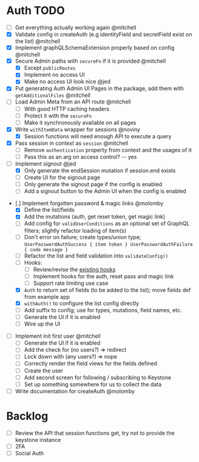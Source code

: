 # Auth TODO

- [ ] Get everything actually working again @mitchell
- [x] Validate config in createAuth (e.g identityField and secretField exist on the list) @mitchell
- [x] Implement graphQLSchemaExtension properly based on config @mitchell
- [x] Secure Admin paths with `secureFn` if it is provided @mitchell
  - [x] Except `publicRoutes`
  - [x] Implement no access UI
  - [x] Make no access UI look nice @jed
- [x] Put generating Auth Admin UI Pages in the package, add them with `getAdditionalFiles` @mitchell
- [ ] Load Admin Meta from an API route @mitchell
  - [ ] With good HTTP caching headers
  - [ ] Protect it with the `secureFn`
  - [ ] Make it synchronously available on all pages
- [x] Write `withItemData` wrapper for sessions @noviny
  - [x] Session functions will need enough API to execute a query
- [x] Pass session in context as `session` @mitchell
  - [ ] Remove `authentication` property from context and the usages of it
  - [ ] Pass this as an arg on access control? -- yes
- [ ] Implement signout @jed
  - [x] Only generate the endSession mutation if session.end exists
  - [ ] Create UI for the signout page
  - [ ] Only generate the signout page if the config is enabled
  - [ ] Add a signout button to the Admin UI when the config is enabled
- [.] Implement forgotten password & magic links @molomby
  - [x] Define the list/fields
  - [x] Add the mutations (auth, get reset token, get magic link)
  - [ ] Add config for `validUserConditions` as an optional set of GraphQL filters; slightly refactor loading of item(s)
  - [ ] Don't error on failure; create types/union type; `UserPasswordAuthSuccess { item token } UserPasswordAuthFailure { code message }`
  - [ ] Refactor the list and field validation into `validateConfig()`
  - [ ] Hooks:
    - [ ] Review/revise the [existing hooks](https://www.keystonejs.com/api/hooks#authentication-hooks)
    - [ ] Implement hooks for the auth, reset pass and magic link
    - [ ] Support rate limiting use case
  - [x] `Auth` to return set of fields (to be added to the list); move fields def from example app
  - [x] `withAuth()` to configure the list config directly
  - [ ] Add suffix to config; use for types, mutations, field names, etc.
  - [ ] Generate the UI if it is enabled
  - [ ] Wire up the UI
- [ ] Implement init first user @mitchell
  - [ ] Generate the UI if it is enabled
  - [ ] Add the check for (no users?) => redirect
  - [ ] Lock down with (any users?) => nope
  - [ ] Correctly render the field views for the fields defined
  - [ ] Create the user
  - [ ] Add second screen for following / subscribing to Keystone
  - [ ] Set up something somewhere for us to collect the data
- [ ] Write documentation for createAuth @molomby

# Backlog

- [ ] Review the API that session functions get, try not to provide the keystone instance
- [ ] 2FA
- [ ] Social Auth
